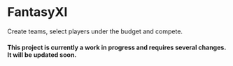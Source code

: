 # FantasyXI
Create teams, select players under the budget and compete.

#### This project is currently a work in progress and requires several changes. It will be updated soon.
